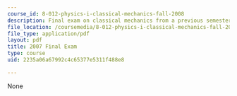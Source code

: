 ```yaml
---
course_id: 8-012-physics-i-classical-mechanics-fall-2008
description: Final exam on classical mechanics from a previous semester.
file_location: /coursemedia/8-012-physics-i-classical-mechanics-fall-2008/2235a06a67992c4c65377e5311f488e8_2007_final.pdf
file_type: application/pdf
layout: pdf
title: 2007 Final Exam
type: course
uid: 2235a06a67992c4c65377e5311f488e8

---
```

None